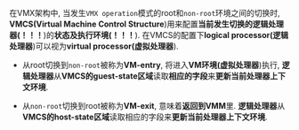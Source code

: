 
在VMX架构中, 当发生`VMX operation`模式的root和`non-root`环境之间的切换时, **VMCS(Virtual Machine Control Structure**)用来配置**当前发生切换的逻辑处理器(！！！**)的**状态及执行环境(！！！**). 在VMCS的配置下**logical processor(逻辑处理器**)可以视为**virtual processor(虚拟处理器**).

* 从root切换到`non-root`被称为**VM\-entry**, 将进入**VM环境(虚拟处理器**)执行, **逻辑处理器**从**VMCS的guest\-state区域**读取**相应的字段**来**更新当前处理器上下文环境**. 

* 从`non-root`切换到root被称为**VM\-exit**, 意味着**返回到VMM**里. **逻辑处理器**从**VMCS的host\-state区域**读取相应的字段来**更新当前处理器上下文环境**.